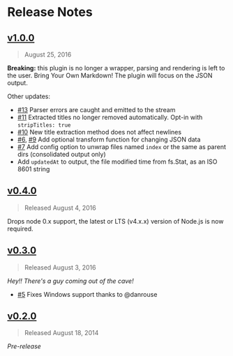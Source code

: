 # Release Notes

## [v1.0.0]

> August 25, 2016

**Breaking:** this plugin is no longer a wrapper, parsing and rendering is left to the user. Bring Your Own Markdown! The plugin will focus on the JSON output.

Other updates:

- [#13] Parser errors are caught and emitted to the stream
- [#11] Extracted titles no longer removed automatically. Opt-in with `stripTitles: true`
- [#10] New title extraction method does not affect newlines
- [#6], [#9] Add optional transform function for changing JSON data
- [#7] Add config option to unwrap files named `index` or the same as parent dirs (consolidated output only)
- Add `updatedAt` to output, the file modified time from fs.Stat, as an ISO 8601 string

## [v0.4.0]

> Released August 4, 2016

Drops node 0.x support, the latest or LTS (v4.x.x) version of Node.js is now required.

## [v0.3.0]

> Released August 3, 2016

_Hey!! There's a guy coming out of the cave!_

- [#5] Fixes Windows support thanks to @danrouse

## [v0.2.0]

> Released August 18, 2014

_Pre-release_

[#13]: https://github.com/sparkartgroup/gulp-markdown-to-json/issues/13
[#11]: https://github.com/sparkartgroup/gulp-markdown-to-json/issues/11
[#10]: https://github.com/sparkartgroup/gulp-markdown-to-json/issues/10
[#6]: https://github.com/sparkartgroup/gulp-markdown-to-json/issues/6
[#7]: https://github.com/sparkartgroup/gulp-markdown-to-json/issues/7
[#9]: https://github.com/sparkartgroup/gulp-markdown-to-json/issues/9
[#5]: https://github.com/sparkartgroup/gulp-markdown-to-json/issues/5

[v1.0.0]: https://github.com/sparkartgroup/gulp-markdown-to-json/compare/v0.4.0...v1.0.0
[v0.4.0]: https://github.com/sparkartgroup/gulp-markdown-to-json/compare/v0.3.0...v0.4.0
[v0.3.0]: https://github.com/sparkartgroup/gulp-markdown-to-json/compare/v0.2.0...v0.3.0
[v0.2.0]: https://github.com/sparkartgroup/gulp-markdown-to-json/compare/4dc86c3...v0.2.1
